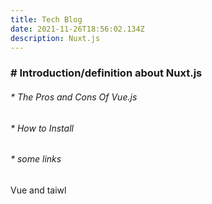 ```yaml
---
title: Tech Blog
date: 2021-11-26T18:56:02.134Z
description: Nuxt.js
---
```

### **\# Introduction/definition about  Nuxt.js**

###### \* The Pros and Cons Of Vue.js

###### \* How to Install

###### \*  some links

Vue and taiwl
